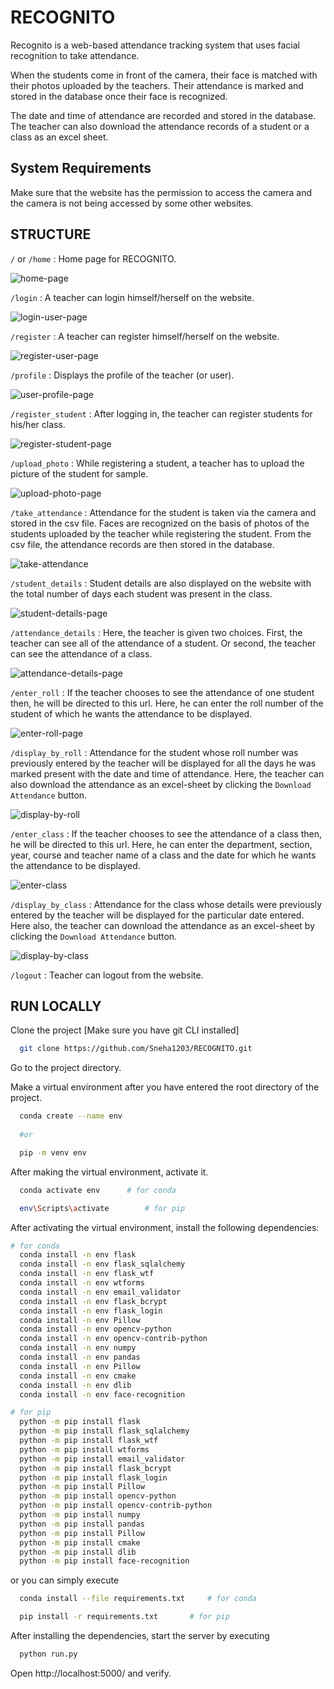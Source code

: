 # RECOGNITO
Recognito  is a web-based attendance tracking system that uses facial 
recognition to take attendance.

When the students come in front of the camera, their face is matched 
with their photos uploaded by the teachers. Their attendance is marked and 
stored in the database once their face is recognized.

The date and time of attendance are recorded and stored in the database.
The teacher can also download the attendance records of a student or a class as
an excel sheet.


## System Requirements
Make sure that the website has the permission to access the camera and the
camera is not being accessed by some other websites.



## STRUCTURE
`/` or `/home` : Home page for RECOGNITO.

![home-page](https://user-images.githubusercontent.com/78474043/170526300-6e87b063-5897-4417-a2bb-0f88c8feebbe.jpg)

`/login` : A teacher can login himself/herself on the website. 

![login-user-page](https://user-images.githubusercontent.com/78474043/170526593-cbb91784-3b3a-4106-82ec-e37931321005.jpg)

`/register` : A teacher can register himself/herself on the website. 

![register-user-page](https://user-images.githubusercontent.com/78474043/170526629-6c0dc881-e504-4625-84ad-18ed4ec231b3.jpg)

`/profile` : Displays the profile of the teacher (or user). 

![user-profile-page](https://user-images.githubusercontent.com/78474043/170526640-afe38d20-735f-47ca-acb5-9d93041f8875.jpg)

`/register_student` : After logging in, the teacher can register students 
for his/her class. 

![register-student-page](https://user-images.githubusercontent.com/78474043/170526628-c98d9b96-7bfc-489d-9916-6eaf6cf126a1.jpg)

`/upload_photo` : While registering a student, a teacher has to upload the 
picture of the student for sample. 

![upload-photo-page](https://user-images.githubusercontent.com/78474043/170526638-c53ab65d-fa07-4719-95c4-c08848b3461c.jpg)

`/take_attendance` : Attendance for the student is taken via the camera and 
stored in the csv file. Faces are recognized on the basis of photos of the 
students uploaded by the teacher while registering the student.
From the csv file, the attendance records are then stored in the database. 

![take-attendance](https://user-images.githubusercontent.com/78474043/170528435-fea4a48b-76ae-4d42-8fa5-2a009976fcc9.jpg)

`/student_details` : Student details are also displayed on the website with the 
total number of days each student was present in the class. 

![student-details-page](https://user-images.githubusercontent.com/78474043/170526633-f2bf41a6-8c62-420c-b3c4-52085726fa07.jpg)

`/attendance_details` : Here, the teacher is given two choices.
First, the teacher can see all of the attendance of a student.
Or second, the teacher can see the attendance of a class.

![attendance-details-page](https://user-images.githubusercontent.com/78474043/170526662-3db8b8a2-31ca-40e6-90cc-c5a6606d29b1.jpg)

`/enter_roll` : If the teacher chooses to see the attendance of one student then,
he will be directed to this url. Here, he can enter the roll number of the student
of which he wants the attendance to be displayed.

![enter-roll-page](https://user-images.githubusercontent.com/78474043/170526659-dbab8b5f-faf0-43ee-b2cd-34b45122c7e1.jpg)

`/display_by_roll` : Attendance for the student whose roll number was 
previously entered by the teacher will be displayed for all the days he was 
marked present with the date and time of attendance. 
Here, the teacher can also download the attendance as an excel-sheet by clicking
the `Download Attendance` button.

![display-by-roll](https://user-images.githubusercontent.com/78474043/170526653-fad651ba-8d18-47d6-9e76-ef9b6d3f6385.jpg)

`/enter_class` : If the teacher chooses to see the attendance of a class then,
he will be directed to this url. Here, he can enter the department, section, year,
course and teacher name of a class and the date for which he wants the 
attendance to be displayed.

![enter-class](https://user-images.githubusercontent.com/78474043/170526657-3be6d405-0dc1-41a2-a82b-26a917a3202b.jpg)

`/display_by_class` : Attendance for the class whose details were previously 
entered by the teacher will be displayed for the particular date entered.
Here also, the teacher can download the attendance as an excel-sheet by clicking
the `Download Attendance` button. 

![display-by-class](https://user-images.githubusercontent.com/78474043/170526666-c2f4853f-e16b-440f-94b5-c2c882324447.jpg)

`/logout` : Teacher can logout from the website.



## RUN LOCALLY 

Clone the project [Make sure you have git CLI installed]

```bash
  git clone https://github.com/Sneha1203/RECOGNITO.git
```

Go to the project directory.

Make a virtual environment after you have entered the root directory of the project.
```bash
  conda create --name env
  
  #or

  pip -m venv env
```

After making the virtual environment, activate it.
```bash
  conda activate env      # for conda

  env\Scripts\activate        # for pip
```

After activating the virtual environment, install the following dependencies:
```bash
# for conda
  conda install -n env flask
  conda install -n env flask_sqlalchemy
  conda install -n env flask_wtf
  conda install -n env wtforms
  conda install -n env email_validator
  conda install -n env flask_bcrypt
  conda install -n env flask_login
  conda install -n env Pillow
  conda install -n env opencv-python
  conda install -n env opencv-contrib-python
  conda install -n env numpy 
  conda install -n env pandas
  conda install -n env Pillow
  conda install -n env cmake
  conda install -n env dlib
  conda install -n env face-recognition

# for pip
  python -m pip install flask
  python -m pip install flask_sqlalchemy
  python -m pip install flask_wtf
  python -m pip install wtforms
  python -m pip install email_validator
  python -m pip install flask_bcrypt
  python -m pip install flask_login
  python -m pip install Pillow
  python -m pip install opencv-python
  python -m pip install opencv-contrib-python
  python -m pip install numpy 
  python -m pip install pandas
  python -m pip install Pillow
  python -m pip install cmake
  python -m pip install dlib
  python -m pip install face-recognition

```
or you can simply execute

```bash
  conda install --file requirements.txt     # for conda

  pip install -r requirements.txt       # for pip
```


After installing the dependencies, start the server by executing
```bash
  python run.py
```

Open http://localhost:5000/ and verify.
